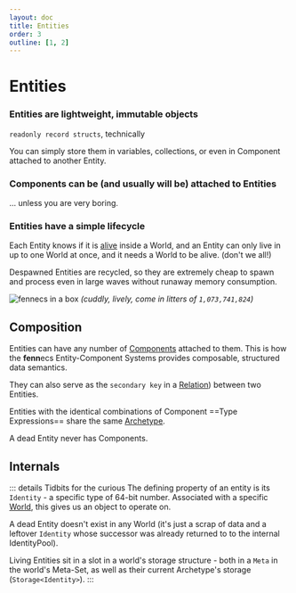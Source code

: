 ```yaml
---
layout: doc
title: Entities
order: 3
outline: [1, 2]
---
```

# Entities
### Entities are  lightweight, immutable objects
`readonly record structs`, technically

You can simply store them in variables, collections, or even in Component attached to another Entity.

### Components can be (and usually will be) attached to Entities
... unless you are very boring.


### Entities have a simple lifecycle
Each Entity knows if it is [alive](Liveness.md) inside a World, and an Entity can only live in up to one World at once, and it needs a World to be alive. (don't we all!)

Despawned Entities are recycled, so they are extremely cheap to spawn and process even in large waves without runaway memory consumption.


![fennecs in a box](https://fennecs.tech/img/fennecs-512.png)
*(cuddly, lively, come in litters of `1,073,741,824`)*

## Composition
Entities can have any number of [Components](/docs/Components/) attached to them. This is how the **fenn**ecs Entity-Component Systems provides composable, structured data semantics. 


They can also serve as the `secondary key` in a [Relation](/docs/Components/Relation.md)) between two Entities. 

Entities with the identical combinations of Component ==Type Expressions== share the same [Archetype](../Components/index.md#archetypes).

A dead Entity never has Components. 


## Internals
::: details Tidbits for the curious
The defining property of an entity is its `Identity` - a specific type of 64-bit number. Associated with a specific [World](/docs/World.md), this gives us an object to operate on.

A dead Entity doesn't exist in any World (it's just a scrap of data and a leftover `Identity` whose successor was already returned to to the internal IdentityPool).


Living Entities sit in a slot in a world's storage structure - both in a `Meta` in the world's Meta-Set, as well as their current Archetype's storage (`Storage<Identity>`).
:::
